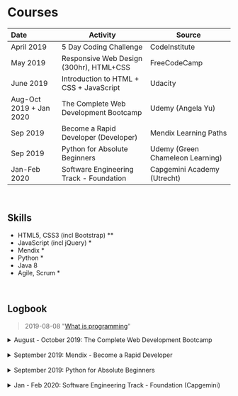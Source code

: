 
# Courses

| Date                        | Activity                   							    | Source                  		     |
| :-----------------          |---------------------------------------------|----------------------------------|
| April 2019                  | 5 Day Coding Challenge                      | CodeInstitute                    |
| May 2019                    | Responsive Web Design (300hr), HTML+CSS			| FreeCodeCamp 									   |
| June 2019                   | Introduction to HTML + CSS + JavaScript			| Udacity												   |
| Aug-Oct 2019 + Jan 2020     | The Complete Web Development Bootcamp				| Udemy (Angela Yu)							   |
| Sep 2019		                | Become a Rapid Developer (Developer)				| Mendix Learning Paths					   |
| Sep 2019                    | Python for Absolute Beginners               | Udemy (Green Chameleon Learning) |
| Jan-Feb 2020                | Software Engineering Track - Foundation     | Capgemini Academy (Utrecht)      |

<br>


## Skills
* HTML5, CSS3 (incl Bootstrap) **
* JavaScript (incl jQuery) *
* Mendix *
* Python *
* Java 8
* Agile, Scrum *

<br>


## Logbook

> 2019-08-08 "[What is programming](https://classroom.udacity.com/courses/ud994)"

<details>
	<summary> August - October 2019: The Complete Web Development Bootcamp</summary>

> **[The Complete Web Development Bootcamp](https://www.udemy.com/the-complete-web-development-bootcamp)**  
> * 9 Aug:  
>   - Section 1 - 3 finished (intro & HTML).  
>   - Looked up guides for using Git & GitHub.  
> * 10 Aug:  
>   - Created personal [GitHub page](https://chantalschot.github.io/) as a collection to list all GitHub pages.  
>   - Added activity log (courses and log book i.e. this file) to personal page repository.
>   - Course section 4 up until 32 (Internal CSS).
> * 11 Aug:
>   - Remaining part of Section 4 (External CSS) finished [here](https://chantalschot.github.io/htmlcourse/).
>   - Refreshed knowledge of previous webpages from 5DCC and FCC courses.
>   - Section 5 Intermediate CSS, lesson 38-45.
> * 12 Aug:
>   - Section 5 Intermediate CSS, lesson 46-54.
> * 13 Aug:
>   - Section 5 completed, [personal site](https://chantalschot.github.io/cssMySite/) finished with CSS.
>   - Started on Section 6 (Bootstrap), up until lesson 61.
> * 19 Aug:
>   - Section 6 lessons 62-67 (started on TinDog site, bootstrap columns.
> * 20 Aug:
>   - Section 6 Lessons 68-72 (title section of tindog site).
> * 21 Aug:
>   - Section 6 finished, set up carousel myself (part of next lesson).  
>  
> Pause due to holiday in Sweden
> * 4 Sep:
>   - Section 7 lesson 75-81, finishing tindog bootstrap site.
> * 5 Sep:
>   - Section 7 finished (lessons 82-88) - [Bootstrap Tindog](https://chantalschot.github.io/bootstrap-tindog/) website finalised.
>   - Section 8 finished: Introduction to JavaScript (lessons 89 - 108).
> Pause due to Mendix course and job searching.
> * 17 Sep:
>   - Section 9 finished: Intermediate JavaScript (lessons 109 - 117).
>   - Section 10 started: Document-Object Model (DOM), Lessons 118 - 121.
> * 22 Sep:
>   - Section 10 finished: lessons 122 - 125.
>   - Section 11 finished: lessons 126 - 135.
> * 23 Sep:
>   - Section 12 started: lessons 136 - 144.
> * 24 Sep:
>   - Section 12 finished: lessons 145 - 149.
> * 1 Oct:
>   - Section 13: lessons 150 - 152.
> * 4 Oct:
>   - Section 13: lessons 153 - 156.
> Pause due to work at WUR, job applications etc. Started traineeship Capgemini 1-1-2020!
> * 8 Jan:
>   - Section 13 finished: lessons 157 - 159.
> * 11 Jan:
>   - Section 14: lessons 160 - 162.
> * 12 Jan:
>   - Sectoin 14: lessons 163 - 168.
</details>



<br>  
<details>
	<summary>September 2019: Mendix - Become a Rapid Developer</summary>

> **[Mendix - Become a Rapid Developer](https://gettingstarted.mendixcloud.com/link/path/38)**  
> * 9 Sep:
>   - Introduction
> * 10 Sep:
>   - Collaborating with your team: creating the app and wireframes.
> * 11 Sep:
>   - Setting up app homepage, overview pages and data (finished section 4).
> * 13 Sep:
>   - Adding  microflows and debugging.
> * 14 Sep:
>   - Data validation and deletion of database objects.
>   - Finished the Mendix Rapid Developer course.
> * 15 Sep:
>   - Continued with finishing the LearnNow app by adding more user stories and working on them.
> * 16 Sep:
>   - Finished working on Mendix app by adding all detail pages, making the database editable by admin completely.
</details>



<br>  
<details>
	<summary>September 2019: Python for Absolute Beginners</summary>

> **[Python for Absolute Beginners](https://www.udemy.com/course/python-for-absolute-beginners-u/)**
> * 26 Sep: Section 1-3 (intro, basics, strings and print), up until lesson 11.
> * 27 Sep: Section 4 (conditionals and flow control), lesson 12-19.
> * 29 Sep: Section 5-9, lesson 20-43.
> * 30 Sep: Section 10, lessons 44-45.
>   - Also created a Tic Tac Toe game in python with help of some tutorials.
</details>

<br>  
<details>
	<summary>Jan - Feb 2020: Software Engineering Track - Foundation (Capgemini)</summary>

> **[Software Engineering Track](https://academy.capgemini.nl/en/courses/software-engineering-track-foundation)**
> Starts January 13th, ends February 21st.
> Certification for Java SE 8
> Includes HTML5, CSS3, JavaScript, jQuery, Spring Boot framework, databases (H2 / MySQL).
> Includes Agile working in a Scrum team.


<br>  
